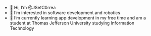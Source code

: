 - 👋 Hi, I’m @JSetC0rrea
- 👀 I’m interested in software development and robotics
- 🌱 I’m currently learning app development in my free time and am a student at Thomas Jefferson University studying Information Technology


<!---
JSetC0rrea/JSetC0rrea is a ✨ special ✨ repository because its `README.md` (this file) appears on your GitHub profile.
You can click the Preview link to take a look at your changes.
--->
